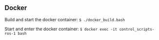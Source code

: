 ## Docker

Build and start the docker container:
`$ ./docker_build.bash`

Start and enter the docker container:
`$ docker exec -it control_scripts-ros-1 bash`
